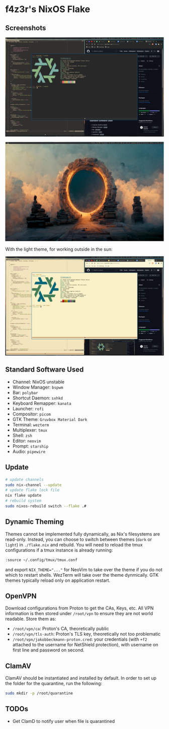 # f4z3r's NixOS Flake

## Screenshots

![](./assets/shell-quake.jpeg)


![](./assets/desktop.jpeg)


With the light theme, for working outside in the sun:

![](./assets/shell-quake-light.jpeg)

## Standard Software Used

- Channel: NixOS unstable
- Window Manager: `bspwm`
- Bar: `polybar`
- Shortcut Daemon: `sxhkd`
- Keyboard Remapper: `kanata`
- Launcher: `rofi`
- Compositor: `picom`
- GTK Theme: `Gruvbox Material Dark`
- Terminal: `wezterm`
- Multiplexer: `tmux`
- Shell: `zsh`
- Editor: `neovim`
- Prompt: `starship`
- Audio: `pipewire`

## Update

```sh
# update channels
sudo nix-channel --update
# update flake lock file
nix flake update
# rebuild system
sudo nixos-rebuild switch --flake .#
```

## Dynamic Theming

Themes cannot be implemented fully dynamically, as Nix's filesystems are read-only. Instead, you can
choose to switch between themes (`dark` or `light`) in `./flake.nix` and rebuild. You will need to
reload the tmux configurations if a tmux instance is already running:

```sh
:source ~/.config/tmux/tmux.conf
```

and export `NIX_THEME="..."` for NeoVim to take over the theme if you do not which to restart
shells. WezTerm will take over the theme dynmically. GTK themes typically reload only on application
restart.

## OpenVPN

Download configurations from Proton to get the CAs, Keys, etc. All VPN information is then stored
under `/root/vpn` to ensure they are not world readable. Store them as:

- `/root/vpn/ca`: Proton's CA, theoretically public
- `/root/vpn/tls-auth`: Proton's TLS key, theoretically not too problematic
- `/root/vpn/jakobbeckmann-proton.cred`: your credentials (with `+f2` attached to the username for
  NetShield protection), with username on first line and password on second.

## ClamAV

ClamAV should be instantiated and installed by default. In order to set up the folder for the
quarantine, run the following:

```sh
sudo mkdir -p /root/quarantine
```

## TODOs

- Get ClamD to notify user when file is quarantined
